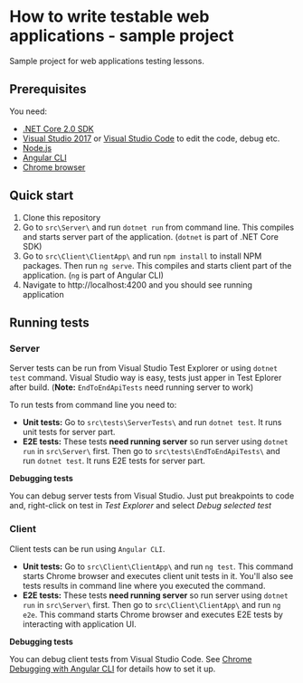 # How to write testable web applications - sample project
Sample project for web applications testing lessons.

## Prerequisites
You need:
- [.NET Core 2.0 SDK](https://www.microsoft.com/net/download/windows)
- [Visual Studio 2017](https://www.visualstudio.com) or [Visual Studio Code](https://code.visualstudio.com/download) to edit the code, debug etc.
- [Node.js](https://nodejs.org/en/)
- [Angular CLI](https://cli.angular.io)
- [Chrome browser](https://www.google.com/chrome/)

## Quick start
1. Clone this repository
1. Go to `src\Server\` and run `dotnet run` from command line. This compiles and starts server part of the application. (`dotnet` is part of .NET Core SDK)
1. Go to `src\Client\ClientApp\` and run `npm install` to install NPM packages. Then run `ng serve`. This compiles and starts client part of the application. (`ng` is part of Angular CLI)
1. Navigate to http://localhost:4200 and you should see running application

## Running tests
### Server
Server tests can be run from Visual Studio Test Explorer or using `dotnet test` command. Visual Studio way is easy, tests just apper in Test Eplorer after build. (**Note:** `EndToEndApiTests` need running server to work)

To run tests from command line you need to:
- **Unit tests:** Go to `src\tests\ServerTests\` and run `dotnet test`. It runs unit tests for server part.
- **E2E tests:** These tests **need running server** so run server using `dotnet run` in `src\Server\` first. Then go to `src\tests\EndToEndApiTests\` and run `dotnet test`. It runs E2E tests for server part. 

**Debugging tests**

You can debug server tests from Visual Studio. Just put breakpoints to code and, right-click on test in *Test Explorer* and select *Debug selected test*

### Client
Client tests can be run using `Angular CLI`.
- **Unit tests:** Go to `src\Client\ClientApp\` and run `ng test`. This command starts Chrome browser and executes client unit tests in it. You'll also see tests results in command line where you executed the command.
- **E2E tests:** These tests **need running server** so run server using `dotnet run` in `src\Server\` first. Then go to `src\Client\ClientApp\` and run `ng e2e`. This command starts Chrome browser and executes E2E tests by interacting with application UI.

**Debugging tests**

You can debug client tests from Visual Studio Code. See [Chrome Debugging with Angular CLI](https://github.com/Microsoft/vscode-recipes/tree/master/Angular-CLI) for details how to set it up.
